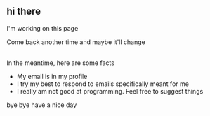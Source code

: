 ## hi there

I'm working on this page

Come back another time and maybe it'll change

<br> In the meantime, here are some facts

* My email is in my profile
* I try my best to respond to emails specifically meant for me
* I really am not good at programming. Feel free to suggest things

bye bye have a nice day
